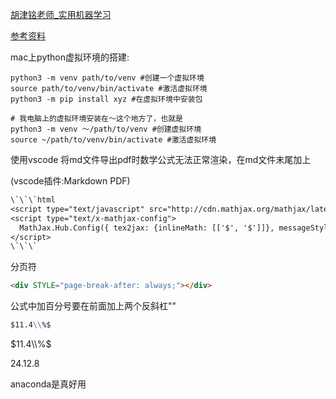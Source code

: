 
[胡津铭老师_实用机器学习](https://www.bilibili.com/video/BV1Gw4m1i7ys/?spm_id_from=333.788&vd_source=8924ad59b4f62224f165e16aa3d04f00)

[参考资料](https://zh.d2l.ai/)

mac上python虚拟环境的搭建:
```shell
python3 -m venv path/to/venv #创建一个虚拟环境
source path/to/venv/bin/activate #激活虚拟环境
python3 -m pip install xyz #在虚拟环境中安装包

# 我电脑上的虚拟环境安装在～这个地方了，也就是
python3 -m venv ～/path/to/venv #创建虚拟环境
source ~/path/to/venv/bin/activate #激活虚拟环境
```
使用vscode 将md文件导出pdf时数学公式无法正常渲染，在md文件末尾加上

(vscode插件:Markdown PDF)
```txt
\`\`\`html
<script type="text/javascript" src="http://cdn.mathjax.org/mathjax/latest/MathJax.js?config=TeX-AMS-MML_HTMLorMML"></script>
<script type="text/x-mathjax-config">
  MathJax.Hub.Config({ tex2jax: {inlineMath: [['$', '$']]}, messageStyle: "none" });
</script>
\`\`\`
```
分页符
```html
<div STYLE="page-break-after: always;"></div>
```
公式中加百分号要在前面加上两个反斜杠"\"
```md
$11.4\\%$
```
$11.4\\%$

24.12.8

anaconda是真好用

